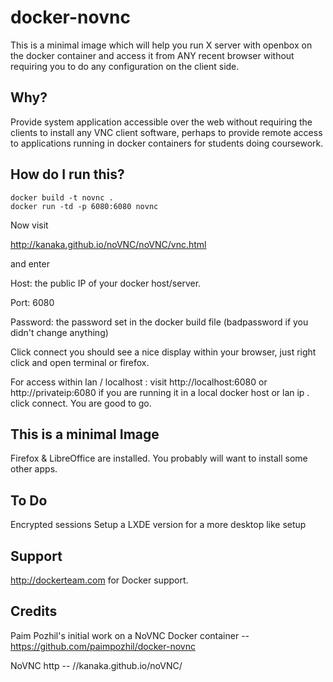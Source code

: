 docker-novnc
============

This is a minimal image which will help you run X server with openbox on the docker container and access it from ANY recent browser without requiring you to do any configuration on the client side.


## Why?

Provide system application accessible over the web without requiring the clients to install any  VNC client software, perhaps to provide remote access to applications running in docker containers for students doing coursework.


## How do I run this?
```
docker build -t novnc .
docker run -td -p 6080:6080 novnc

```

Now visit 

http://kanaka.github.io/noVNC/noVNC/vnc.html 

and enter

Host: the public IP of your docker host/server.

Port: 6080

Password: the password set in the docker build file (badpassword if you didn't change anything)

Click connect you should see a nice display within your browser, just right click and open terminal or firefox.

For access within lan / localhost : visit http://localhost:6080 or http://privateip:6080
if you are running it in a local docker host or lan ip . click connect. You are good to go.


## This is a minimal Image

Firefox & LibreOffice are installed. 
You probably will want to install some other apps.

## To Do

Encrypted sessions
Setup a LXDE version for a more desktop like setup


## Support

http://dockerteam.com for Docker support.

## Credits

Paim Pozhil's initial work on a NoVNC Docker container --  https://github.com/paimpozhil/docker-novnc

NoVNC http -- //kanaka.github.io/noVNC/
